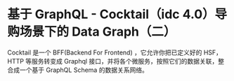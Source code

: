 # 基于 GraphQL - Cocktail（idc 4.0）导购场景下的 Data Graph（二）

Cocktail 是一个 BFF(Backend For Frontend) ，它允许你把已定义好的 HSF，HTTP 等服务转变成 Graphql 接口，并将各个微服务，按照它们的数据关联，整合成一个基于 GraphQL Schema 的数据关系网络。